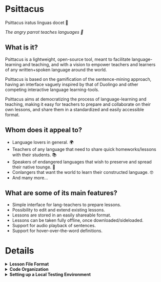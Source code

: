 # Psittacus


<p>Psittacus iratus linguas docet 🦜</p>
<p><em>The angry parrot teaches languages 🦜</em></p>


## What is it?

Psittacus is a lightweight, open-source tool, meant to facilitate language-learning and teaching, and with a vision to empower teachers and learners of any written+spoken language around the world. 

Psittacus is based on the gamification of the sentence-mining approach, having an interface vaguely inspired by that of Duolingo and other competing interactive language learning-tools. 

Psittacus aims at democratizing the process of language-learning and teaching, making it easy for teachers to prepare and collaborate on their own lessons, and share them in a standardized and easily accessible format. 

## Whom does it appeal to?

* Language lovers in general. 🌍
* Teachers of any language that need to share quick homeworks/lessons with their students. 📚
* Speakers of endangered languages that wish to preserve and spread their native tounge. 🌱
* Conlangers that want the world to learn their constructed language. 🤓
* And many more...

## What are some of its main features?
* Simple interface for lang-teachers to prepare lessons.
* Possibility to edit and extend existing lessons.
* Lessons are stored in an easily shareable format. 
* Lessons can be taken fully offline, once downloaded/sideloaded.
* Support for audio playback of sentences.
* Support for hover-over-the-word definitions.



# Details

<details>
   <summary><strong>Lesson File Format</strong></summary>
   
   # Lesson File Format
   
  A 'lesson' comprises: sentence-pairs, word-definitions and audio-data. Each single lesson is made up of multiple 'propositions'. 
  Each proposition expresses an idea in two different languages. The information of a lesson is stored in the widely-known json format, 
  and can be shared as a simple text file. 
   
   
  ## The structure of a lesson-json is the following:
  
  ```
  {
  "propositions" : [proposition1, proposition2, proposition3, ...]
  }
  ```
  
  (Metadata may get added to a lesson in the future).
   
  
  ## Each proposition has the following structure:
  
  ```
  {
   "sentence_one" : "ciao mondo",
   "sentence_two" : "hello world",
   "word_dict" : {"ciao":"hello", "mondo":"world"},
   "audio_base64" : "data:audio/mpeg;base64,GkXfo59ChoEBQveBAULygQRC84EIQoKEd2VibUK...",
   "target_to_native" : true
  }
  
  ```
   
   * sentence_one: the sentence in the **target language** (ie: the language the student wishes to learn).
   * sentence_two: the same idea expressed in the **student's language**.
   * audio_base64: the audio of sentence_one (in the **target language**) recorded by a native or proficient speaker. Encoded
   as audio-data in base-64. 
   * target_to_native: true if the user should be asked to translate from the target language to his/her native one, false otherwise.
   * word_dict: a dictionary that provides a brief description of each word contained in sentence_one. 
   
   #### Please note that: 
   
   * A 'word' here simply means: 'a string of unicode characters surrounded by spaces'. 
   
   * The definition can and should be made up of more words, and may eventually include a brief analysis of the grammar (tense, gender, case
   markings...) if that helps the student understand the context better. In more 'advanced' lessons, this brief definition may be provided in
   terms of the target language, for those who favor a full-immersion approach.
   
  
  
</details>

<details>
  <summary><strong>Code Organization</strong></summary>
  
  # Avoiding Name Conflicts

This website is being developed as an SPA <a target="_blank" href="https://it.wikipedia.org/wiki/Single-page_application">(Single Page Application)</a>, in light of making it easily downloadable, with as much functionality as possible available to the user offline. 
  
  
  Being the final product a single page, means that all html templates have to share the same namespace. The solution 
  currently being adopted to avoid naming conflicts is to have a **UNIQUE ID FOR EACH HTML ELEMENT**. 
  
  If you find/introduce any bugs, and are attempting to fix them, please consider checking for html element id conflicts.
    
  The convention that will be used in case of a naming conflict (two html elements with the same id) is to prepend the name    
  of the template to the id of the element. 
  
  Eg:
    
   ```
    <!--inside of the file 'take_lesson.html'-->
    <input id="button_play_audio" type="button"/>
      
    <!--Becomes: -->
    <input id="take_lesson_button_play_audio" type="button"/>
     
   ```
  
  And for javascript functions, to append the camelCase name of the module they're in:
  
  ```
  //inside of craft_lesson.js
  
  function displayProposition(proposition){
  /*...*/
  }
  
  // becomes:
 
  function displayPropositionCraftLesson(proposition){
  /*...*/
  }
  
  ```
  
  
</details>



<details>
  <summary><strong>Setting up a Local Testing Environment</strong></summary>

## 1) Clone this repo
...and navigate to its root directory.

## 2) Create a python virtual environment 
...calling it '.my_env' 

(For gitignore-related reasons).

```
$ python3 -m venv .my_env
```

(You'll be prompted to install the 'venv' module if you don't have it yet).

## 3) Activate the virtual environment:

```
$ source .my_env/bin/activate
```

If this command doesn't work try with:

```
$ . .my_env/bin/activate
```

(You should notice that the console starts displaying the virtual environment's name before your username and the dollar-sign).


## 4) Install this app's dependencies 
... on the virtual environment you just created:

```
(.my_env)$ pip install -r requirements.txt
```
## 5) Run the app on localhost!

```
(.my_env)$ python3 -m flask run
```

#### Sample output:

```
 * Environment: production
   WARNING: This is a development server. Do not use it in a production deployment.
   Use a production WSGI server instead.
 * Debug mode: off
 * Running on http://127.0.0.1:5000/ (Press CTRL+C to quit)
```

Click on the link, and the homepage will be launched on your default browser.

</details>




